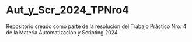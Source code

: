# Aut_y_Scr_2024_TPNro4
Repositorio creado como parte de la resolución del Trabajo Práctico Nro. 4 de la Materia Automatización y Scripting 2024
